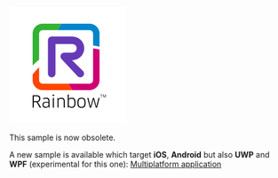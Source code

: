 ![Rainbow](../../logo_rainbow.png)

 
This sample is now obsolete.

A new sample is available which target **iOS**, **Android** but also **UWP** and **WPF** (experimental for this one): [Multiplatform application](https://github.com/Rainbow-CPaaS/Rainbow-CSharp-SDK-Samples/tree/master/MultiPlatformApplication)

